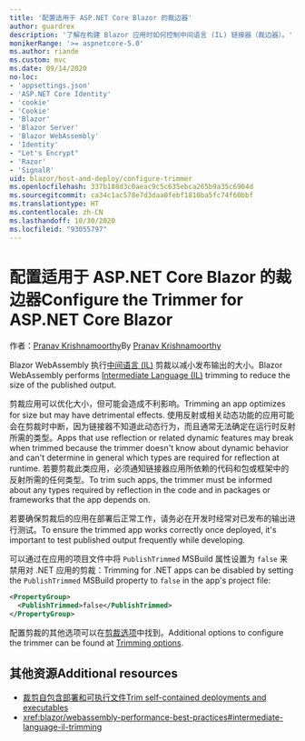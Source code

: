 ```yaml
---
title: '配置适用于 ASP.NET Core Blazor 的裁边器'
author: guardrex
description: '了解在构建 Blazor 应用时如何控制中间语言 (IL) 链接器（裁边器）。'
monikerRange: '>= aspnetcore-5.0'
ms.author: riande
ms.custom: mvc
ms.date: 09/14/2020
no-loc:
- 'appsettings.json'
- 'ASP.NET Core Identity'
- 'cookie'
- 'Cookie'
- 'Blazor'
- 'Blazor Server'
- 'Blazor WebAssembly'
- 'Identity'
- "Let's Encrypt"
- 'Razor'
- 'SignalR'
uid: blazor/host-and-deploy/configure-trimmer
ms.openlocfilehash: 337b188d3c0aeac9c5c635ebca265b9a35c6904d
ms.sourcegitcommit: ca34c1ac578e7d3daa0febf1810ba5fc74f60bbf
ms.translationtype: HT
ms.contentlocale: zh-CN
ms.lasthandoff: 10/30/2020
ms.locfileid: "93055797"
---
```

# <a name="configure-the-trimmer-for-aspnet-core-no-locblazor"></a><span data-ttu-id="2cdde-103">配置适用于 ASP.NET Core Blazor 的裁边器</span><span class="sxs-lookup"><span data-stu-id="2cdde-103">Configure the Trimmer for ASP.NET Core Blazor</span></span>

<span data-ttu-id="2cdde-104">作者：[Pranav Krishnamoorthy](https://github.com/pranavkm)</span><span class="sxs-lookup"><span data-stu-id="2cdde-104">By [Pranav Krishnamoorthy](https://github.com/pranavkm)</span></span>

<span data-ttu-id="2cdde-105">Blazor WebAssembly 执行[中间语言 (IL)](/dotnet/standard/managed-code#intermediate-language--execution) 剪裁以减小发布输出的大小。</span><span class="sxs-lookup"><span data-stu-id="2cdde-105">Blazor WebAssembly performs [Intermediate Language (IL)](/dotnet/standard/managed-code#intermediate-language--execution) trimming to reduce the size of the published output.</span></span>

<span data-ttu-id="2cdde-106">剪裁应用可以优化大小，但可能会造成不利影响。</span><span class="sxs-lookup"><span data-stu-id="2cdde-106">Trimming an app optimizes for size but may have detrimental effects.</span></span> <span data-ttu-id="2cdde-107">使用反射或相关动态功能的应用可能会在剪裁时中断，因为链接器不知道此动态行为，而且通常无法确定在运行时反射所需的类型。</span><span class="sxs-lookup"><span data-stu-id="2cdde-107">Apps that use reflection or related dynamic features may break when trimmed because the trimmer doesn't know about dynamic behavior and can't determine in general which types are required for reflection at runtime.</span></span> <span data-ttu-id="2cdde-108">若要剪裁此类应用，必须通知链接器应用所依赖的代码和包或框架中的反射所需的任何类型。</span><span class="sxs-lookup"><span data-stu-id="2cdde-108">To trim such apps, the trimmer must be informed about any types required by reflection in the code and in packages or frameworks that the app depends on.</span></span>

<span data-ttu-id="2cdde-109">若要确保剪裁后的应用在部署后正常工作，请务必在开发时经常对已发布的输出进行测试。</span><span class="sxs-lookup"><span data-stu-id="2cdde-109">To ensure the trimmed app works correctly once deployed, it's important to test published output frequently while developing.</span></span>

<span data-ttu-id="2cdde-110">可以通过在应用的项目文件中将 `PublishTrimmed` MSBuild 属性设置为 `false` 来禁用对 .NET 应用的剪裁：</span><span class="sxs-lookup"><span data-stu-id="2cdde-110">Trimming for .NET apps can be disabled by setting the `PublishTrimmed` MSBuild property to `false` in the app's project file:</span></span>

```xml
<PropertyGroup>
  <PublishTrimmed>false</PublishTrimmed>
</PropertyGroup>
```
<span data-ttu-id="2cdde-111">配置剪裁的其他选项可以在[剪裁选项](/dotnet/core/deploying/trimming-options)中找到。</span><span class="sxs-lookup"><span data-stu-id="2cdde-111">Additional options to configure the trimmer can be found at [Trimming options](/dotnet/core/deploying/trimming-options).</span></span>

## <a name="additional-resources"></a><span data-ttu-id="2cdde-112">其他资源</span><span class="sxs-lookup"><span data-stu-id="2cdde-112">Additional resources</span></span>

* [<span data-ttu-id="2cdde-113">裁剪自包含部署和可执行文件</span><span class="sxs-lookup"><span data-stu-id="2cdde-113">Trim self-contained deployments and executables</span></span>](/dotnet/core/deploying/trim-self-contained)
* <xref:blazor/webassembly-performance-best-practices#intermediate-language-il-trimming>

